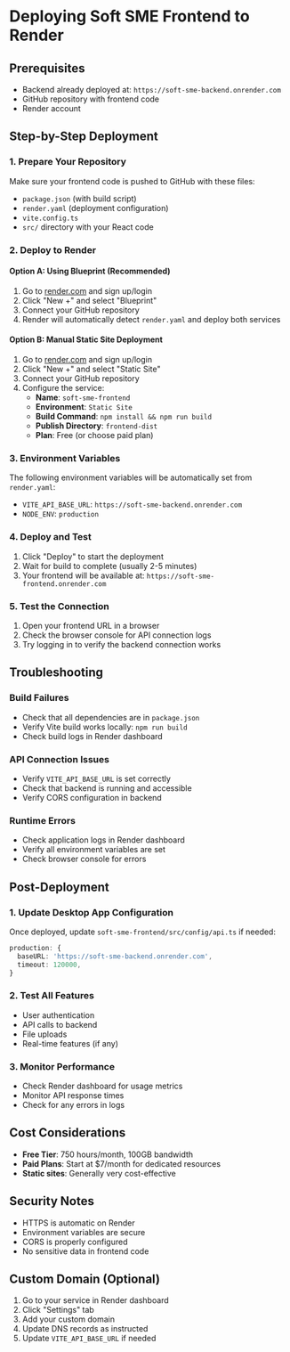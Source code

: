 # Deploying Soft SME Frontend to Render

## Prerequisites
- Backend already deployed at: `https://soft-sme-backend.onrender.com`
- GitHub repository with frontend code
- Render account

## Step-by-Step Deployment

### 1. Prepare Your Repository
Make sure your frontend code is pushed to GitHub with these files:
- `package.json` (with build script)
- `render.yaml` (deployment configuration)
- `vite.config.ts`
- `src/` directory with your React code

### 2. Deploy to Render

#### Option A: Using Blueprint (Recommended)
1. Go to [render.com](https://render.com) and sign up/login
2. Click "New +" and select "Blueprint"
3. Connect your GitHub repository
4. Render will automatically detect `render.yaml` and deploy both services

#### Option B: Manual Static Site Deployment
1. Go to [render.com](https://render.com) and sign up/login
2. Click "New +" and select "Static Site"
3. Connect your GitHub repository
4. Configure the service:
   - **Name**: `soft-sme-frontend`
   - **Environment**: `Static Site`
   - **Build Command**: `npm install && npm run build`
   - **Publish Directory**: `frontend-dist`
   - **Plan**: Free (or choose paid plan)

### 3. Environment Variables
The following environment variables will be automatically set from `render.yaml`:
- `VITE_API_BASE_URL`: `https://soft-sme-backend.onrender.com`
- `NODE_ENV`: `production`

### 4. Deploy and Test
1. Click "Deploy" to start the deployment
2. Wait for build to complete (usually 2-5 minutes)
3. Your frontend will be available at: `https://soft-sme-frontend.onrender.com`

### 5. Test the Connection
1. Open your frontend URL in a browser
2. Check the browser console for API connection logs
3. Try logging in to verify the backend connection works

## Troubleshooting

### Build Failures
- Check that all dependencies are in `package.json`
- Verify Vite build works locally: `npm run build`
- Check build logs in Render dashboard

### API Connection Issues
- Verify `VITE_API_BASE_URL` is set correctly
- Check that backend is running and accessible
- Verify CORS configuration in backend

### Runtime Errors
- Check application logs in Render dashboard
- Verify all environment variables are set
- Check browser console for errors

## Post-Deployment

### 1. Update Desktop App Configuration
Once deployed, update `soft-sme-frontend/src/config/api.ts` if needed:
```typescript
production: {
  baseURL: 'https://soft-sme-backend.onrender.com',
  timeout: 120000,
}
```

### 2. Test All Features
- User authentication
- API calls to backend
- File uploads
- Real-time features (if any)

### 3. Monitor Performance
- Check Render dashboard for usage metrics
- Monitor API response times
- Check for any errors in logs

## Cost Considerations
- **Free Tier**: 750 hours/month, 100GB bandwidth
- **Paid Plans**: Start at $7/month for dedicated resources
- **Static sites**: Generally very cost-effective

## Security Notes
- HTTPS is automatic on Render
- Environment variables are secure
- CORS is properly configured
- No sensitive data in frontend code

## Custom Domain (Optional)
1. Go to your service in Render dashboard
2. Click "Settings" tab
3. Add your custom domain
4. Update DNS records as instructed
5. Update `VITE_API_BASE_URL` if needed

